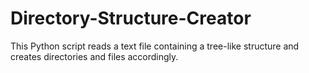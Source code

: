 # Directory-Structure-Creator
This Python script reads a text file containing a tree-like structure and creates directories and files accordingly.
